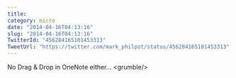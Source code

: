 ```yaml
---
title: 
category: micro
date: "2014-04-16T04:13:16"
slug: "2014-04-16T04:13:16"
TwitterId: "456284165101453313"
TweetUrl: "https://twitter.com/mark_philpot/status/456284165101453313"
---
```


No Drag &amp; Drop in OneNote either… &lt;grumble/&gt;
